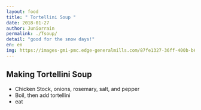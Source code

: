 ```yaml
---
layout: food
title: " Tortellini Soup "
date: 2018-01-27
author: Juniorrain
permalink: ./Tsoup/
detail: "good for the snow days!"
en: en
img: https://images-gmi-pmc.edge-generalmills.com/87fe1327-36ff-400b-b654-30117cfed8d3.jpg
---
```




Making Tortellini Soup
--------------------

* Chicken Stock, onions, rosemary, salt, and pepper
* Boil, then add  tortellini
* eat
